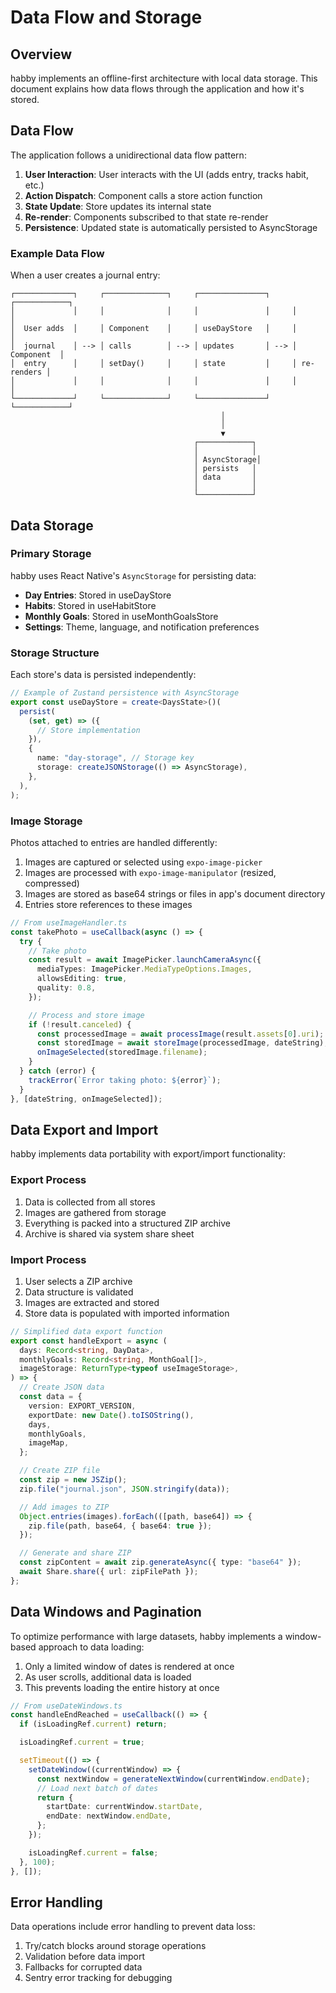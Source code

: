 # Data Flow and Storage

## Overview

habby implements an offline-first architecture with local data storage. This document explains how data flows through the application and how it's stored.

## Data Flow

The application follows a unidirectional data flow pattern:

1. **User Interaction**: User interacts with the UI (adds entry, tracks habit, etc.)
2. **Action Dispatch**: Component calls a store action function
3. **State Update**: Store updates its internal state
4. **Re-render**: Components subscribed to that state re-render
5. **Persistence**: Updated state is automatically persisted to AsyncStorage

### Example Data Flow

When a user creates a journal entry:

```
┌─────────────┐     ┌──────────────┐     ┌───────────────┐     ┌────────────┐
│             │     │              │     │               │     │            │
│  User adds  │     │ Component    │     │ useDayStore   │     │            │
│  journal    │ --> │ calls        │ --> │ updates       │ --> │ Component  │
│  entry      │     │ setDay()     │     │ state         │     │ re-renders │
│             │     │              │     │               │     │            │
└─────────────┘     └──────────────┘     └───────────────┘     └────────────┘
                                               │
                                               │
                                               ▼
                                         ┌────────────┐
                                         │            │
                                         │ AsyncStorage│
                                         │ persists   │
                                         │ data       │
                                         │            │
                                         └────────────┘
```

## Data Storage

### Primary Storage

habby uses React Native's `AsyncStorage` for persisting data:

- **Day Entries**: Stored in useDayStore
- **Habits**: Stored in useHabitStore
- **Monthly Goals**: Stored in useMonthGoalsStore
- **Settings**: Theme, language, and notification preferences

### Storage Structure

Each store's data is persisted independently:

```typescript
// Example of Zustand persistence with AsyncStorage
export const useDayStore = create<DaysState>()(
  persist(
    (set, get) => ({
      // Store implementation
    }),
    {
      name: "day-storage", // Storage key
      storage: createJSONStorage(() => AsyncStorage),
    },
  ),
);
```

### Image Storage

Photos attached to entries are handled differently:

1. Images are captured or selected using `expo-image-picker`
2. Images are processed with `expo-image-manipulator` (resized, compressed)
3. Images are stored as base64 strings or files in app's document directory
4. Entries store references to these images

```typescript
// From useImageHandler.ts
const takePhoto = useCallback(async () => {
  try {
    // Take photo
    const result = await ImagePicker.launchCameraAsync({
      mediaTypes: ImagePicker.MediaTypeOptions.Images,
      allowsEditing: true,
      quality: 0.8,
    });

    // Process and store image
    if (!result.canceled) {
      const processedImage = await processImage(result.assets[0].uri);
      const storedImage = await storeImage(processedImage, dateString);
      onImageSelected(storedImage.filename);
    }
  } catch (error) {
    trackError(`Error taking photo: ${error}`);
  }
}, [dateString, onImageSelected]);
```

## Data Export and Import

habby implements data portability with export/import functionality:

### Export Process
1. Data is collected from all stores
2. Images are gathered from storage
3. Everything is packed into a structured ZIP archive
4. Archive is shared via system share sheet

### Import Process
1. User selects a ZIP archive
2. Data structure is validated
3. Images are extracted and stored
4. Store data is populated with imported information

```typescript
// Simplified data export function
export const handleExport = async (
  days: Record<string, DayData>,
  monthlyGoals: Record<string, MonthGoal[]>,
  imageStorage: ReturnType<typeof useImageStorage>,
) => {
  // Create JSON data
  const data = {
    version: EXPORT_VERSION,
    exportDate: new Date().toISOString(),
    days,
    monthlyGoals,
    imageMap,
  };

  // Create ZIP file
  const zip = new JSZip();
  zip.file("journal.json", JSON.stringify(data));

  // Add images to ZIP
  Object.entries(images).forEach(([path, base64]) => {
    zip.file(path, base64, { base64: true });
  });

  // Generate and share ZIP
  const zipContent = await zip.generateAsync({ type: "base64" });
  await Share.share({ url: zipFilePath });
};
```

## Data Windows and Pagination

To optimize performance with large datasets, habby implements a window-based approach to data loading:

1. Only a limited window of dates is rendered at once
2. As user scrolls, additional data is loaded
3. This prevents loading the entire history at once

```typescript
// From useDateWindows.ts
const handleEndReached = useCallback(() => {
  if (isLoadingRef.current) return;

  isLoadingRef.current = true;

  setTimeout(() => {
    setDateWindow((currentWindow) => {
      const nextWindow = generateNextWindow(currentWindow.endDate);
      // Load next batch of dates
      return {
        startDate: currentWindow.startDate,
        endDate: nextWindow.endDate,
      };
    });

    isLoadingRef.current = false;
  }, 100);
}, []);
```

## Error Handling

Data operations include error handling to prevent data loss:

1. Try/catch blocks around storage operations
2. Validation before data import
3. Fallbacks for corrupted data
4. Sentry error tracking for debugging
